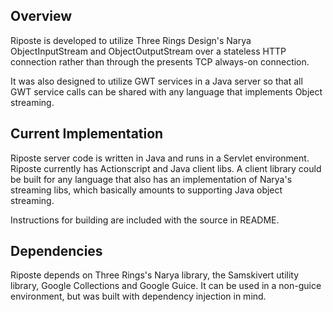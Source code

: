## Overview ##

Riposte is developed to utilize Three Rings Design's Narya ObjectInputStream and ObjectOutputStream over a stateless HTTP connection rather than through the presents TCP always-on connection.

It was also designed to utilize GWT services in a Java server so that all GWT service calls can be shared with any language that implements Object streaming.

## Current Implementation ##

Riposte server code is written in Java and runs in a Servlet environment.  Riposte currently has Actionscript and Java client libs.  A client library could be built for any language that also has an implementation of Narya's streaming libs, which basically amounts to supporting Java object streaming.

Instructions for building are included with the source in README.

## Dependencies ##

Riposte depends on Three Rings's Narya library, the Samskivert utility library, Google Collections and Google Guice.  It can be used in a non-guice environment, but was built with dependency injection in mind.